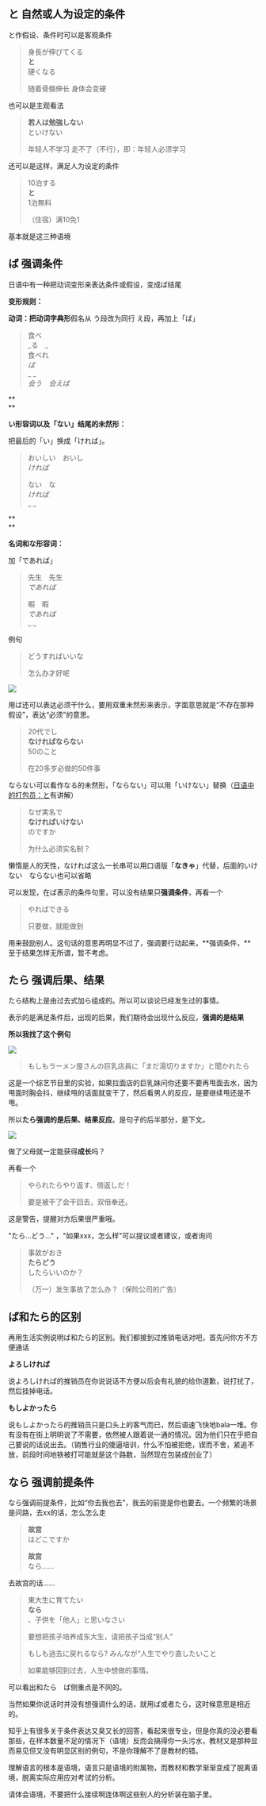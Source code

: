 ## と 自然或人为设定的条件

と作假设、条件时可以是客观条件

> 身長が伸びてくる  
> **と**  
> 硬くなる  
>    
> 随着骨骼伸长 身体会变硬

也可以是主观看法

> **若人は勉強しない**  
> といけない  
>    
> 年轻人不学习 走不了（不行），即：年轻人必须学习

还可以是这样，满足人为设定的条件

> 10泊する  
> **と**  
> 1泊無料  
>    
> （住宿）满10免1

基本就是这三种语境

## ば 强调条件

日语中有一种把动词变形来表达条件或假设，变成ば结尾

**变形规则：**

**动词：**把动词**字典形**假名从 う段改为同行 え段，再加上「ば」

> 食べ  
> _る　_  
> 食べれ  
> _ば_  
> _ _  
> _会う　会えば_

**    
**

**い形容词以及「ない」结尾的未然形：**

把最后的「い」换成「ければ」。

> おいしい　おいし  
> _ければ_  
>    
> ない　な  
> _ければ_  
> _ _

**    
**

**名词和な形容词：**

加「であれば」

> 先生　先生  
> _であれば_  
>    
> 暇　暇  
> _であれば_  
> _ _

例句

> どうすればいいな  
>    
> 怎么办才好呢

![](https://pic1.zhimg.com/v2-f944f0524160a501fbb5327310aa11d0_b.jpg)

用ば还可以表达必须干什么，要用双重未然形来表示，字面意思就是“不存在那种假设”，表达“必须”的意思。

> 20代でし  
> **なければならない**  
> 50のこと  
>    
> 在20多岁必做的50件事

ならない可以看作なる的未然形，「ならない」可以用「いけない」替换（[日语中的打包员：と](https://zhuanlan.zhihu.com/p/25198739)有讲解）

> なぜ実名で  
> **なければいけない**  
> のですか  
>    
> 为什么必须实名制？

懒惰是人的天性，なければ这么一长串可以用口语版「**なきゃ**」代替，后面的いけない　ならない也可以省略

可以发现，在ば表示的条件句里，可以没有结果只**强调条件**，再看一个

> やればできる  
>    
> 只要做，就能做到

用来鼓励别人。这句话的意思再明显不过了，强调要行动起来，**强调条件，**至于结果怎样无所谓，暂不考虑。

## たら 强调后果、结果

たら结构上是由过去式加ら组成的。所以可以谈论已经发生过的事情。

表示的是满足条件后，出现的后果，我们期待会出现什么反应，**强调的是结果**

**所以我找了这个例句**

![](https://pic1.zhimg.com/v2-212e56faed4959d0d34b372ed5fa2338_b.jpg)

> もしもラーメン屋さんの巨乳店員に「まだ湯切りますか」と聞かれたら

这是一个综艺节目里的实验，如果拉面店的巨乳妹问你还要不要再甩面去水，因为甩面时胸会抖，继续甩的话面就变干了，然后看男人的反应，是要继续甩还是不甩。

所以**たら强调的是后果、结果反应**。是句子的后半部分，是下文。

![](https://pic2.zhimg.com/v2-f5cbf3717ea087a4875faac179f015c1_b.jpg)

做了父母就一定能获得**成长**吗？

再看一个

> やられたらやり返す、倍返しだ！  
>    
> 要是被干了会干回去，双倍奉还。

这是警告，提醒对方后果很严重哦。

"たら...どう..." ，"如果xxx，怎么样"可以提议或者建议，或者询问

> 事故がおき  
> **たらどう**  
> したらいいのか？  
>    
> （万一）发生事故了怎么办？（保险公司的广告）

## ば和たら的区别

再用生活实例说明ば和たら的区别。我们都接到过推销电话对吧，首先问你方不方便通话

**よろしければ**

说よろしければ的推销员在你说说话不方便以后会有礼貌的给你道歉，说打扰了，然后挂掉电话。

**もしよかったら**

说もしよかったら的推销员只是口头上的客气而已，然后语速飞快地bala一堆。你有没有在街上明明说了不需要，依然被人跟着说一通的情况。因为他们只在乎把自己要说的话说出去。（销售行业的傻逼培训，什么不怕被拒绝，锲而不舍，紧追不放，前段时间地铁被打可能就是这个路数，当然现在包装成创业了）

## なら 强调前提条件

なら强调前提条件，比如“你去我也去”，我去的前提是你也要去。一个频繁的场景是问路，去xx的话，怎么怎么走

> **故宫**  
> はどこですか  
>    
> **故宫**  
> なら......

去故宫的话......

> 東大生に育てたい  
> **なら**  
> 、子供を「他人」と思いなさい  
>    
> 要想把孩子培养成东大生，请把孩子当成“别人”  
>    
> もしも過去に戻れるなら? みんなが“人生でやり直したいこと  
>    
> 如果能够回到过去，人生中想做的事情。

可以看出和たら　ば侧重点是不同的。

当然如果你说话时并没有想强调什么的话，就用ば或者たら，这时候意思是相近的。



知乎上有很多关于条件表达又臭又长的回答，看起来很专业，但是你真的没必要看那些，在样本数量不足的情况下（语境）反而会搞得你一头污水，教材又是那种显而易见但又没有明显区别的例句，不是你理解不了是教材的错。

理解语言的根本是语境，语言只是语境的附属物，而教材和教学渐渐变成了脱离语境，脱离实际应用应对考试的分析。

请体会语境，不要把什么接续啊连体啊这些别人的分析装在脑子里。

